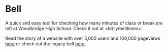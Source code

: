 # Bell

A quick and easy tool for checking how many minutes of class or break are left at Woodbridge High School. Check it out at <bit.ly/belltimes>.

Read the story of a website with over 5,000 users and 100,000 pageviews [here](http://scottnumamoto.me/2015/07/05/bell.html) or check out the legacy bell [here](http://scottnumamoto.me/bell/archive/4.1/about.html).